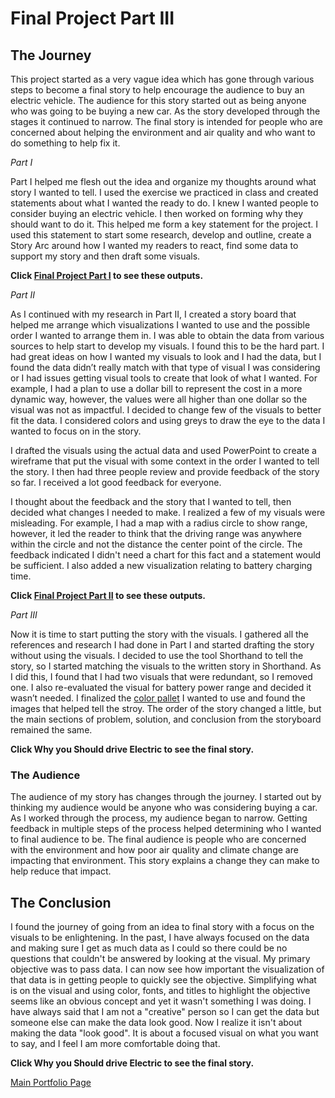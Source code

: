# Final Project Part III

## The Journey
This project started as a very vague idea which has gone through various steps to become a final story to help encourage the audience to buy an electric vehicle. The audience for this story started out as being anyone who was going to be buying a new car.  As the story developed through the stages it continued to narrow. The final story is intended for people who are concerned about helping the environment and air quality and who want to do something to help fix it.

*Part I*

Part I helped me flesh out the idea and organize my thoughts around what story I wanted to tell.  I used the exercise we practiced in class and created statements about what I wanted the ready to do.  I knew I wanted people to consider buying an electric vehicle.  I then worked on forming why they should want to do it.  This helped me form a key statement for the project.  I used this statement to start some research, develop and outline, create a Story Arc around how I wanted my readers to react, find some data to support my story and then draft some visuals.  

**Click [Final Project Part I](/Final_Project_CassieHoward.md) to see these outputs.**

*Part II*

As I continued with my research in Part II, I created a story board that helped me arrange which visualizations I wanted to use and the possible order I wanted to arrange them in.  I was able to obtain the data from various sources to help start to develop my visuals.  I found this to be the hard part.  I had great ideas on how I wanted my visuals to look and I had the data, but I found the data didn’t really match with that type of visual I was considering or I had issues getting visual tools to create that look of what I wanted.  For example, I had a plan to use a dollar bill to represent the cost in a more dynamic way, however, the values were all higher than one dollar so the visual was not as impactful.  I decided to change few of the visuals to better fit the data.  I considered colors and using greys to draw the eye to the data I wanted to focus on in the story. 

I drafted the visuals using the actual data and used PowerPoint to create a wireframe that put the visual with some context in the order I wanted to tell the story.  I then had three people review and provide feedback of the story so far.  I received a lot good feedback for everyone.

I thought about the feedback and the story that I wanted to tell, then decided what changes I needed to make.  I realized a few of my visuals were misleading.  For example, I had a map with a radius circle to show range, however, it led the reader to think that the driving range was anywhere within the circle and not the distance the center point of the circle. The feedback indicated I didn't need a chart for this fact and a statement would be sufficient.  I also added a new visualization relating to battery charging time.

**Click [Final Project Part II](/Final_Project_pt2_CassieHoward.md) to see these outputs.**

*Part III*

Now it is time to start putting the story with the visuals.  I gathered all the references and research I had done in Part I and started drafting the story without using the visuals.  I decided to use the tool Shorthand to tell the story, so I started matching the visuals to the written story in Shorthand.  As I did this, I found that I had two visuals that were redundant, so I removed one.  I also re-evaluated the visual for battery power range and decided it wasn’t needed.  I finalized the [color pallet](https://coolors.co/9e0142-d53e4f-f46d43-fdae61-fee08b-e6f598-abdda4-66c2a5-3288bd-5e4fa2) I wanted to use and found the images that helped tell the stroy.  The order of the story changed a little, but the main sections of problem, solution, and conclusion from the storyboard remained the same.    

**Click Why you Should drive Electric to see the final story.**  

### The Audience

The audience of my story has changes through the journey.  I started out by thinking my audience would be anyone who was considering buying a car.  As I worked through the process, my audience began to narrow.  Getting feedback in multiple steps of the process helped determining who I wanted to final audience to be.  The final audience is people who are concerned with the environment and how poor air quality and climate change are impacting that environment.  This story explains a change they can make to help reduce that impact.    

## The Conclusion

I found the journey of going from an idea to final story with a focus on the visuals to be enlightening.  In the past, I have always focused on the data and making sure I get as much data as I could so there could be no questions that couldn't be answered by looking at the visual.  My primary objective was to pass data. I can now see how important the visualization of that data is in getting people to quickly see the objective.  Simplifying what is on the visual and using color, fonts, and titles to highlight the objective seems like an obvious concept and yet it wasn't something I was doing.  I have always said that I am not a "creative" person so I can get the data but someone else can make the data look good.  Now I realize it isn't about making the data "look good".  It is about a focused visual on what you want to say, and I feel I am more comfortable doing that.  


**Click Why you Should drive Electric to see the final story.**  



 [Main Portfolio Page](/README.md)



